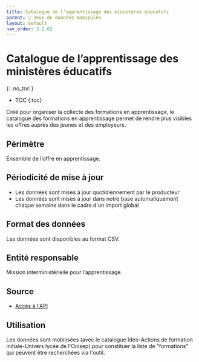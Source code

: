 ```yaml
---
title: Catalogue de l’apprentissage des ministères éducatifs
parent: 🧩 Jeux de données manipulés
layout: default
nav_order: 3.1.02
---
```


# Catalogue de l’apprentissage des ministères éducatifs
{: .no_toc }

- TOC
{:toc}

Créé pour organiser la collecte des formations en apprentissage, le catalogue des formations en apprentissage permet de rendre plus visibles les offres auprès des jeunes et des employeurs.

## Périmètre

Ensemble de l’offre en apprentissage.

## Périodicité de mise à jour

- Les données sont mises à jour quotidiennement par le producteur
- Les données sont mises à jour dans notre base automatiquement chaque semaine dans le cadre d'un import global

## Format des données

Les données sont disponibles au format CSV.

## Entité responsable

Mission interministérielle pour l’apprentissage.

## Source

- [Accès à l'API](https://catalogue.apprentissage.education.gouv.fr/api/docs/)

## Utilisation

Les données sont mobilisées (avec le catalogue Idéo-Actions de formation initiale-Univers lycée de l'Onisep) pour constituer la liste de "formations" qui peuvent être recherchées via l'outil.